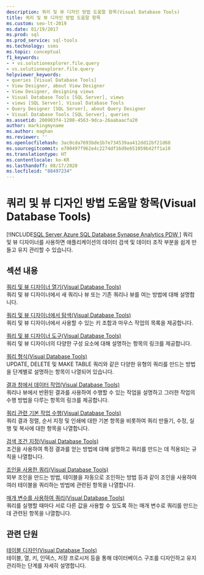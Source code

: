 ```yaml
---
description: 쿼리 및 뷰 디자인 방법 도움말 항목(Visual Database Tools)
title: 쿼리 및 뷰 디자인 방법 도움말 항목
ms.custom: seo-lt-2019
ms.date: 01/19/2017
ms.prod: sql
ms.prod_service: sql-tools
ms.technology: ssms
ms.topic: conceptual
f1_keywords:
- • vs.solutionexplorer.file.query
- vs.solutionexplorer.file.query
helpviewer_keywords:
- queries [Visual Database Tools]
- View Designer, about View Designer
- View Designer, designing views
- Visual Database Tools [SQL Server], views
- views [SQL Server], Visual Database Tools
- Query Designer [SQL Server], about Query Designer
- Visual Database Tools [SQL Server], queries
ms.assetid: 200903f4-1208-4563-9dca-26aabaacfa20
author: markingmyname
ms.author: maghan
ms.reviewer: ''
ms.openlocfilehash: 3ac0cda7693bde1b7e734539aa412dd12bf21d60
ms.sourcegitcommit: e700497f962e4c2274df16d9e651059b42ff1a10
ms.translationtype: HT
ms.contentlocale: ko-KR
ms.lasthandoff: 08/17/2020
ms.locfileid: "88497234"
---
```

# <a name="design-queries-and-views-how-to-topics-visual-database-tools"></a>쿼리 및 뷰 디자인 방법 도움말 항목(Visual Database Tools)
[!INCLUDE[SQL Server Azure SQL Database Synapse Analytics PDW ](../../includes/applies-to-version/sql-asdb-asdbmi-asa-pdw.md)]
쿼리 및 뷰 디자이너를 사용하면 애플리케이션의 데이터 검색 및 데이터 조작 부분을 쉽게 만들고 유지 관리할 수 있습니다.  
  
## <a name="in-this-section"></a>섹션 내용  
[쿼리 및 뷰 디자이너 열기&#40;Visual Database Tools&#41;](../../ssms/visual-db-tools/open-the-query-and-view-designer-visual-database-tools.md)  
쿼리 및 뷰 디자이너에서 새 쿼리나 뷰 또는 기존 쿼리나 뷰를 여는 방법에 대해 설명합니다.  
  
[쿼리 및 뷰 디자이너에서 탐색&#40;Visual Database Tools&#41;](../../ssms/visual-db-tools/navigate-in-the-query-and-view-designer-visual-database-tools.md)  
쿼리 및 뷰 디자이너에서 사용할 수 있는 키 조합과 마우스 작업의 목록을 제공합니다.  
  
[쿼리 및 뷰 디자이너 도구&#40;Visual Database Tools&#41;](../../ssms/visual-db-tools/query-and-view-designer-tools-visual-database-tools.md)  
쿼리 및 뷰 디자이너의 다양한 구성 요소에 대해 설명하는 항목의 링크를 제공합니다.  
  
[쿼리 형식&#40;Visual Database Tools&#41;](../../ssms/visual-db-tools/types-of-queries-visual-database-tools.md)  
UPDATE, DELETE 및 MAKE TABLE 쿼리와 같은 다양한 유형의 쿼리를 만드는 방법을 단계별로 설명하는 항목이 나열되어 있습니다.  
  
[결과 창에서 데이터 작업&#40;Visual Database Tools&#41;](../../ssms/visual-db-tools/work-with-data-in-the-results-pane-visual-database-tools.md)  
쿼리나 뷰에서 반환된 결과를 사용하여 수행할 수 있는 작업을 설명하고 그러한 작업의 수행 방법을 다루는 항목의 링크를 제공합니다.  
  
[쿼리 관련 기본 작업 수행&#40;Visual Database Tools&#41;](../../ssms/visual-db-tools/perform-basic-operations-with-queries-visual-database-tools.md)  
쿼리 결과 정렬, 순서 지정 및 인쇄에 대한 기본 항목을 비롯하여 쿼리 만들기, 수정, 실행 및 복사에 대한 항목을 나열합니다.  
  
[검색 조건 지정&#40;Visual Database Tools&#41;](../../ssms/visual-db-tools/specify-search-criteria-visual-database-tools.md)  
조건을 사용하여 특정 결과를 얻는 방법에 대해 설명하고 쿼리를 만드는 데 적용되는 규칙을 나열합니다.  
  
[조인을 사용한 쿼리&#40;Visual Database Tools&#41;](../../ssms/visual-db-tools/query-with-joins-visual-database-tools.md)  
외부 조인을 만드는 방법, 테이블을 자동으로 조인하는 방법 등과 같이 조인을 사용하여 여러 테이블을 쿼리하는 방법에 관련된 항목을 나열합니다.  
  
[매개 변수를 사용하여 쿼리&#40;Visual Database Tools&#41;](../../ssms/visual-db-tools/query-with-parameters-visual-database-tools.md)  
쿼리를 실행할 때마다 서로 다른 값을 사용할 수 있도록 하는 매개 변수로 쿼리를 만드는 데 관련된 항목을 나열합니다.  
  
## <a name="related-sections"></a>관련 단원  
[테이블 디자인&#40;Visual Database Tools&#41;](../../ssms/visual-db-tools/design-tables-visual-database-tools.md)  
테이블, 열, 키, 인덱스, 저장 프로시저 등을 통해 데이터베이스 구조를 디자인하고 유지 관리하는 단계를 자세히 설명합니다.  
  
